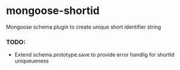 mongoose-shortid
================

Mongoose schema plugin to create unique short identifier string


### TODO:
- Extend schema.prototype.save to provide error handlig for shortId uniqueueness
